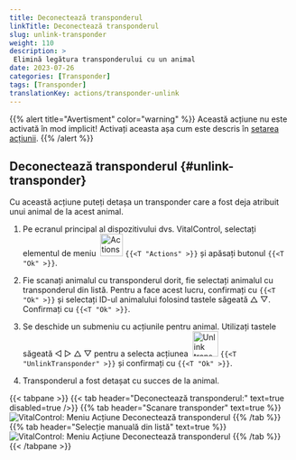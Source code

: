```yaml
---
title: Deconectează transponderul
linkTitle: Deconectează transponderul
slug: unlink-transponder
weight: 110
description: >
 Elimină legătura transponderului cu un animal
date: 2023-07-26
categories: [Transponder]
tags: [Transponder]
translationKey: actions/transponder-unlink
---
```

{{% alert title="Avertisment" color="warning" %}}
Această acțiune nu este activată în mod implicit! Activați aceasta așa cum este descris în [setarea acțiunii](../setting/).
{{% /alert %}}

## Deconectează transponderul {#unlink-transponder}

Cu această acțiune puteți detașa un transponder care a fost deja atribuit unui animal de la acest animal.

1. Pe ecranul principal al dispozitivului dvs. VitalControl, selectați elementul de meniu &nbsp;<img src="/icons/actions.svg" width="40" align="bottom" alt="Actions" /> `{{<T "Actions" >}}` și apăsați butonul `{{<T "Ok" >}}`.

2. Fie scanați animalul cu transponderul dorit, fie selectați animalul cu transponderul din listă. Pentru a face acest lucru, confirmați cu `{{<T "Ok" >}}` și selectați ID-ul animalului folosind tastele săgeată △ ▽. Confirmați cu `{{<T "Ok" >}}`.

3. Se deschide un submeniu cu acțiunile pentru animal. Utilizați tastele săgeată ◁ ▷ △ ▽ pentru a selecta acțiunea &nbsp;<img src="/icons/actions/unlink-transponder.svg" width="45" align="bottom" alt="Unlink transponder" /> `{{<T "UnlinkTransponder" >}}` și confirmați cu `{{<T "Ok" >}}`.

4. Transponderul a fost detașat cu succes de la animal.

{{< tabpane >}}
{{< tab header="Deconectează transponderul:" text=true disabled=true />}}
{{% tab header="Scanare transponder" text=true %}}
![VitalControl: Meniu Acțiune Deconectează transponderul](../images/unlinktransponder-scan.png "Deconectează transponderul")
{{% /tab %}}
{{% tab header="Selecție manuală din listă" text=true %}}
![VitalControl: Meniu Acțiune Deconectează transponderul](../images/unlinktransponder.png "Deconectează transponderul")
{{% /tab %}}
{{< /tabpane >}}

